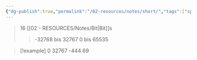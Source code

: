 ```yaml
---
{"dg-publish":true,"permalink":"/02-resources/notes/short/","tags":["speicher","code"],"noteIcon":"","updated":"2024-08-25T23:26:30.021+02:00"}
---
```


>16 [[02 - RESOURCES/Notes/Bit\|Bit]]s
>>-32768 bis 32767
>>0 bis 65535

>[!example] 
>0
>32767
>-444
>69



